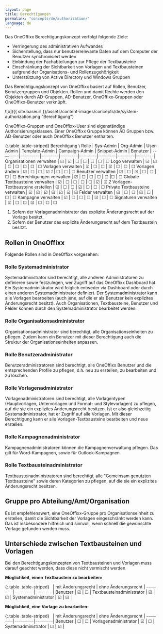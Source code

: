 ```yaml
---
layout: page
title: Berechtigungen
permalink: "concepts/de/authorization/"
language: de
---
```


Das OneOffixx Berechtigungskonzept verfolgt folgende Ziele: 

* Verringerung des administrativen Aufwandes
* Sicherstellung, dass nur benutzerrelevante Daten auf dem Computer der Benutzer synchronisiert werden
* Einbindung der Fachabteilungen zur Pflege der Textbausteine
* Einschränkung der Sichtbarkeit von Vorlagen und Textbausteinen aufgrund der Organisations- und Rollenzugehörigkeit
* Unterstützung von Active Directory und Windows Gruppen

Das Berechtigungskonzept von OneOffixx basiert auf Rollen, Benutzer, Benutzergruppen und Objekten. Rollen und damit Rechte werden den Objekten durch AD-Gruppen, AD-Benutzer, OneOffixx-Gruppen oder OneOffixx-Benutzer verknüpft.

![x]({{ site.baseurl }}/assets/content-images/concepts/de/system-authorization.png "Berechtigung")

OneOffixx-Gruppen und OneOffixx-User sind eigenständige Authorisierungsklassen. Einer OneOffixx Gruppe können AD Gruppen bzw. AD-Benutzer oder auch OneOffixx Benutzer enthalten.

{:.table .table-striped}
Berechtigung \ Rolle | Sys-Admin | Org-Admin | User-Admin | Template-Admin | Campaign-Admin | Snippet-Admin | Benutzer | 
---------|----------|---------|---------|---------|---------|---------|---------|
Organisationen verwalten | ☑ | ☑ | ☐ | ☐ | ☐ | ☐ | ☐
Logo verwalten | ☑ | ☑ | ☐ | ☐ | ☐ | ☐ | ☐
Vorlagen verwalten | ☑ | ☐ | ☐ | ☑ | ☐ | ☐ | ☐
Vorlagen ändern | ☑ | ☐ | ☐ | ☑ _1_ | ☐ | ☐ | ☐
Benutzer verwalten | ☑ | ☐ | ☑ | ☐  | ☐ |☐ | ☐
Berechtigungen verwalten | ☑ | ☐ | ☐ | ☐  | ☐ |☐ | ☐
Globale Textbausteine verwalten | ☑ | ☐ | ☐ | ☐ | ☐ | ☑ | ☑ _2_
Vorlagen-Textbausteine erstellen | ☑ | ☐ | ☐ | ☑ | ☐ | ☐ | ☐
Private Textbausteine verwalten | ☑ | ☑ | ☑ | ☑ | ☑ | ☑ | ☑
Felder verwalten | ☑ | ☐ | ☐ | ☑ | ☐ | ☐ | ☐
Kampagne verwalten | ☑ | ☐ | ☐ | ☐  | ☑ | ☐ | ☐
Signaturen verwalten | ☑ | ☐ | ☐ | ☑  | ☐ | ☐ | ☐

1. Sofern der Vorlagenadministrator das explizite Änderungsrecht auf der Vorlage besitzt.
2. Sofern der Benutzer das explizite Änderungsrecht auf dem Textbaustein besitzt.

## Rollen in OneOffixx
Folgende Rollen sind in OneOffixx vorgesehen:

### Rolle Systemadministrator
Systemadministrator sind berechtigt, alle anderen Administratoren zu definieren sowie festzulegen, wer Zugriff auf das OneOffixx Dashboard hat. Ein Systemadministrator wird folglich entweder via Dashboard oder durch einen anderen Systemadministrator definiert. Der Systemadministrator kann alle Vorlagen bearbeiten (auch jene, auf die er als Benutzer kein explizites Änderungsrecht besitzt). Auch Organisationen, Textbausteine, Benutzer und Felder können durch den Systemadministrator bearbeitet werden. 
 
### Rolle Organisationsadministrator 
Organisationsadministrator sind berechtigt, alle Organisationseinheiten zu pflegen. Zudem kann ein Benutzer mit dieser Berechtigung auch die Struktur der Organisationseinheiten anpassen.
 
### Rolle Benutzeradministrator
Benutzeradministratoren sind berechtigt, alle OneOffixx Benutzer und die entsprechenden Profile zu pflegen, d.h. neu zu erstellen, zu bearbeiten und zu löschen.
 
### Rolle Vorlagenadministrator
Vorlagenadministratoren sind berechtigt, alle Vorlagentypen (Hauptvorlagen, Untervorlagen und Format- und Stylevorlagen) zu pflegen, auf die sie ein explizites Änderungsrecht besitzen. Ist er also gleichzeitig Systemadministrator, hat er Zugriff auf alle Vorlagen. Mit dieser Berechtigung kann er alle Vorlagen-Textbausteine bearbeiten und neue erstellen.

### Rolle Kampagnenadministrator 
Kampagnenadministratoren können die Kampagnenverwaltung pflegen. Das gilt für Word-Kampagnen, sowie für Outlook-Kampagnen.
 
### Rolle Textbausteinadministrator 
Textbausteinadministratoren sind berechtigt, alle "Gemeinsam genutzten Textbausteine" sowie deren Kategorien zu pflegen, auf die sie ein explizites Änderungsrecht besitzen. 

## Gruppe pro Abteilung/Amt/Organisation
Es ist empfehlenswert, eine OneOffixx-Gruppe pro Organisationseinheit zu erstellen, damit die Sichtbarkeit der Vorlagen eingeschränkt werden kann. Das ist insbesondere hilfreich und sinnvoll, wenn schnell die gewünschte Vorlage gefunden werden muss.

## Unterschiede zwischen Textbausteinen und Vorlagen
Bei den Berechtigungskonzepten von Textbausteinen und Vorlagen muss darauf geachtet werden, dass diese nicht vermischt werden.

**Möglichkeit, einen Textbaustein zu bearbeiten:**

{:.table .table-striped}
&nbsp; | mit Änderungsrecht | ohne Änderungsrecht | 
---------|----------|---------|
Benutzer | ☑ | ☐ |
Textbausteinadministrator | ☑ | ☑ |
Systemadministrator | ☑ | ☑ |

**Möglichkeit, eine Vorlage zu bearbeiten:**

{:.table .table-striped}
&nbsp; | mit Änderungsrecht | ohne Änderungsrecht | 
---------|----------|---------|
Benutzer | ☐ | ☐ |
Vorlagenadministrator | ☑ | ☐ |
Systemadministrator | ☑ | ☑ |
